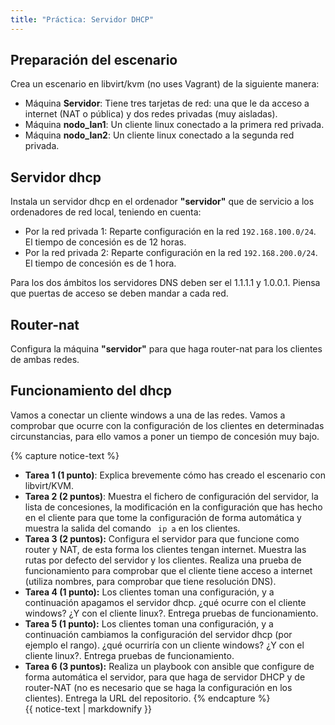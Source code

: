 ```yaml
---
title: "Práctica: Servidor DHCP" 
---
```


## Preparación del escenario

Crea un escenario en libvirt/kvm (no uses Vagrant) de la siguiente manera:

* Máquina **Servidor**: Tiene tres tarjetas de red: una que le da acceso a internet (NAT o pública) y dos redes privadas (muy aisladas).
* Máquina **nodo_lan1**: Un cliente linux conectado a la primera red privada.
* Máquina **nodo_lan2**: Un cliente linux conectado a la segunda red privada.

## Servidor dhcp

Instala un servidor dhcp en el ordenador **"servidor"** que de servicio a los ordenadores de red local, teniendo en cuenta:

* Por la red privada 1: Reparte configuración en la red `192.168.100.0/24`. El tiempo de concesión es de 12 horas.
* Por la red privada 2: Reparte configuración en la red `192.168.200.0/24`. El tiempo de concesión es de 1 hora.

Para los dos ámbitos los servidores DNS deben ser el 1.1.1.1 y 1.0.0.1. Piensa que puertas de acceso se deben mandar a cada red.

## Router-nat

Configura la máquina **"servidor"** para que haga router-nat para los clientes de ambas redes.

## Funcionamiento del dhcp

Vamos a conectar un cliente windows a una de las redes. Vamos a comprobar que ocurre con la configuración de los clientes en determinadas circunstancias, para ello vamos a poner un tiempo de concesión muy bajo. 

{% capture notice-text %}
* **Tarea 1 (1 punto)**: Explica brevemente cómo has creado el escenario con libvirt/KVM.
* **Tarea 2 (2 puntos)**: Muestra el fichero de configuración del servidor, la lista de concesiones, la modificación en la configuración que has hecho en el cliente para que tome la configuración de forma automática y muestra la salida del comando ` ip a` en los clientes.
* **Tarea 3 (2 puntos):** Configura el servidor para que funcione como router y NAT, de esta forma los clientes tengan internet. Muestra las rutas por defecto del servidor y los clientes. Realiza una prueba de funcionamiento para comprobar que el cliente tiene acceso a internet (utiliza nombres, para comprobar que tiene resolución DNS).
* **Tarea 4 (1 punto):** Los clientes toman una configuración, y a continuación apagamos el servidor dhcp. ¿qué ocurre con el cliente windows? ¿Y con el cliente linux?. Entrega pruebas de funcionamiento.
* **Tarea 5 (1 punto):** Los clientes toman una configuración, y a continuación cambiamos la configuración del servidor dhcp (por ejemplo el rango). ¿qué ocurriría con un cliente windows? ¿Y con el cliente linux?. Entrega pruebas de funcionamiento.
* **Tarea 6 (3 puntos):** Realiza un playbook con ansible que configure de forma automática el servidor, para que haga de servidor DHCP y de router-NAT (no es necesario que se haga la configuración en los clientes). Entrega la URL del repositorio.
{% endcapture %}<div class="notice--info">{{ notice-text | markdownify }}</div>
